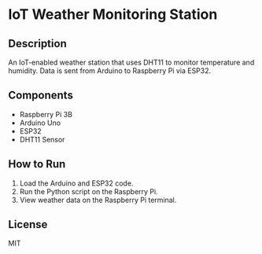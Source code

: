 # IoT Weather Monitoring Station

## Description
An IoT-enabled weather station that uses DHT11 to monitor temperature and humidity. Data is sent from Arduino to Raspberry Pi via ESP32.

## Components
- Raspberry Pi 3B
- Arduino Uno
- ESP32
- DHT11 Sensor

## How to Run
1. Load the Arduino and ESP32 code.
2. Run the Python script on the Raspberry Pi.
3. View weather data on the Raspberry Pi terminal.

## License
MIT
